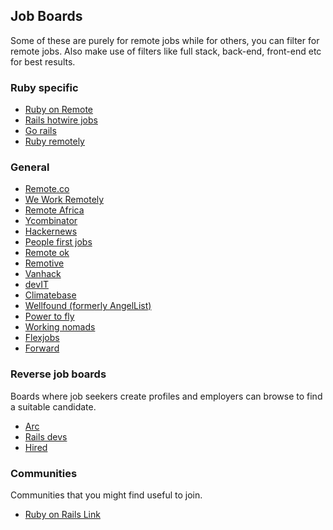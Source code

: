 ## Job Boards
Some of these are purely for remote jobs while for others, you can filter for remote jobs. Also make use of filters like full stack, back-end, front-end etc for best results.

### Ruby specific
- [Ruby on Remote](https://rubyonremote.com/)
- [Rails hotwire jobs](https://railshotwirejobs.com/)
- [Go rails](https://jobs.gorails.com/)
- [Ruby remotely](https://rubyremotely.com)

### General
- [Remote.co](https://remote.co/)
- [We Work Remotely](https://weworkremotely.com)
- [Remote Africa](https://remoteafrica.io/)
- [Ycombinator](https://www.ycombinator.com/jobs)
- [Hackernews](https://hnhiring.com/)
- [People first jobs](https://peoplefirstjobs.com/)
- [Remote ok](https://remoteok.com/)
- [Remotive](https://remotive.io/)
- [Vanhack](https://vanhack.com/)
- [devIT](https://devitjobs.uk/)
- [Climatebase](https://climatebase.org/)
- [Wellfound (formerly AngelList)](https://wellfound.com/)
- [Power to fly](https://powertofly.com/)
- [Working nomads](https://www.workingnomads.co/)
- [Flexjobs](https://www.flexjobs.com/)
- [Forward](https://work.withforward.com/)

### Reverse job boards
Boards where job seekers create profiles and employers can browse to find a suitable candidate.

- [Arc](https://arc.dev/)
- [Rails devs](https://railsdevs.com/)
- [Hired](https://hired.com/)

### Communities
Communities that you might find useful to join.

- [Ruby on Rails Link](https://rubyonrails-link.slack.com)
